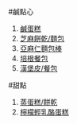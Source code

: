 #鹹點心
1. [鹹蛋糕]
2. [芝麻餅乾/麵包] 
3. [亞麻仁麵包棒]
4. [培根餐包]
5. [漢堡皮/餐包]

#甜點
1. [蒸蛋糕/餅乾]
2. [檸檬輕乳酪蛋糕]

[鹹蛋糕]: http://kii.pixnet.net/blog/post/45363381-%E2%9D%A4%E6%96%99%E7%90%86%E2%9D%A4%E7%94%9F%E9%85%AE%E9%A3%B2%E9%A3%9F%EF%BC%8D%E9%B9%B9%E8%9B%8B%E7%B3%95
[芝麻餅乾/麵包]: http://kii.pixnet.net/blog/post/45345297
[亞麻仁麵包棒]: http://kii.pixnet.net/blog/post/45347199
[培根餐包]: http://kii.pixnet.net/blog/post/45347145
[漢堡皮/餐包]: http://kii.pixnet.net/blog/post/45388239
[蒸蛋糕/餅乾]: http://fresh438.pixnet.net/blog/post/42164174-%E9%9B%BB%E9%8D%8B%E7%83%A4%E6%B5%B7%E7%B6%BF%E8%9B%8B%E7%B3%95%EF%BC%8C%E4%B8%80%E7%A8%AE%E9%BA%B5%E7%B3%8A%EF%BC%8C%E4%B8%89%E7%A8%AE%E4%BA%AB%E5%8F%97%EF%BC%81%E7%84%A1%E6%B2%B9
[檸檬輕乳酪蛋糕]: https://blog.becasy.com/simply-taste-%E7%84%A1%E7%B3%96%E6%97%A5%E5%BC%8F%E6%AA%B8%E6%AA%AC%E8%8A%9D%E5%A3%AB%E8%9B%8B%E7%B3%95%E6%AA%B8%E6%AA%AC%E8%BC%95%E4%B9%B3%E9%85%AA%E8%9B%8B%E7%B3%95%EF%BC%8D%E4%BD%8E%E9%86%A3/
